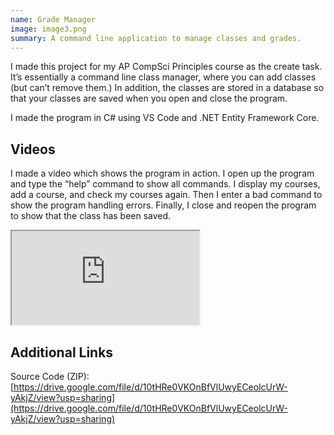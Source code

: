 ```yaml
---
name: Grade Manager
image: image3.png
summary: A command line application to manage classes and grades.
---
```

I made this project for my AP CompSci Principles course as the create task. It’s essentially a command line class manager, where you can add classes (but can’t remove them.) In addition, the classes are stored in a database so that your classes are saved when you open and close the program.

I made the program in C# using VS Code and .NET Entity Framework Core.

## Videos

I made a video which shows the program in action. I open up the program and type the “help” command to show all commands. I display my courses, add a course, and check my courses again. Then I enter a bad command to show the program handling errors. Finally, I close and reopen the program to show that the class has been saved. 

<iframe src="https://drive.google.com/file/d/1rOCx6du1wWu8CI9_mG0CWd-1sxHNJBRC/preview" class="video"></iframe>

## Additional Links

Source Code (ZIP): [https://drive.google.com/file/d/10tHRe0VKOnBfVlUwyECeolcUrW-yAkjZ/view?usp=sharing](https://drive.google.com/file/d/10tHRe0VKOnBfVlUwyECeolcUrW-yAkjZ/view?usp=sharing)